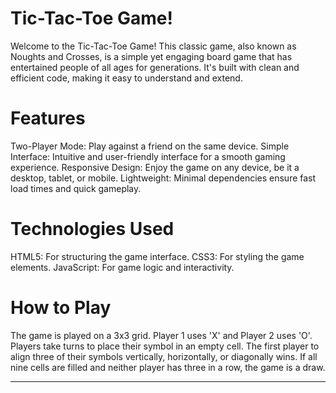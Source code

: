 # Tic-Tac-Toe Game!
Welcome to the Tic-Tac-Toe Game! This classic game, also known as Noughts and Crosses, is a simple yet engaging board game that has entertained people of all ages for generations. It's built with clean and efficient code, making it easy to understand and extend.

# Features
Two-Player Mode: Play against a friend on the same device.
Simple Interface: Intuitive and user-friendly interface for a smooth gaming experience.
Responsive Design: Enjoy the game on any device, be it a desktop, tablet, or mobile.
Lightweight: Minimal dependencies ensure fast load times and quick gameplay.

# Technologies Used
HTML5: For structuring the game interface.
CSS3: For styling the game elements.
JavaScript: For game logic and interactivity.

# How to Play
The game is played on a 3x3 grid.
Player 1 uses 'X' and Player 2 uses 'O'.
Players take turns to place their symbol in an empty cell.
The first player to align three of their symbols vertically, horizontally, or diagonally wins.
If all nine cells are filled and neither player has three in a row, the game is a draw.

----------------------------------
